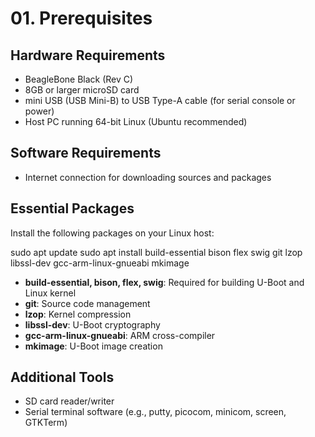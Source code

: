 # 01. Prerequisites

## Hardware Requirements

- BeagleBone Black (Rev C)
- 8GB or larger microSD card
- mini USB (USB Mini-B) to USB Type-A cable (for serial console or power)
- Host PC running 64-bit Linux (Ubuntu recommended)

## Software Requirements

- Internet connection for downloading sources and packages

## Essential Packages

Install the following packages on your Linux host:

sudo apt update
sudo apt install build-essential bison flex swig git lzop libssl-dev gcc-arm-linux-gnueabi mkimage

- **build-essential, bison, flex, swig**: Required for building U-Boot and Linux kernel  
- **git**: Source code management  
- **lzop**: Kernel compression  
- **libssl-dev**: U-Boot cryptography  
- **gcc-arm-linux-gnueabi**: ARM cross-compiler  
- **mkimage**: U-Boot image creation  

## Additional Tools

- SD card reader/writer  
- Serial terminal software (e.g., putty, picocom, minicom, screen, GTKTerm)

